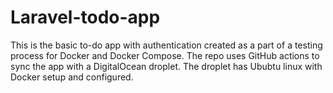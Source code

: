 # Laravel-todo-app

This is the basic to-do app with authentication created as a part of a testing process for Docker and Docker Compose.
The repo uses GitHub actions to sync the app with a DigitalOcean droplet.
The droplet has Ububtu linux with Docker setup and configured.
